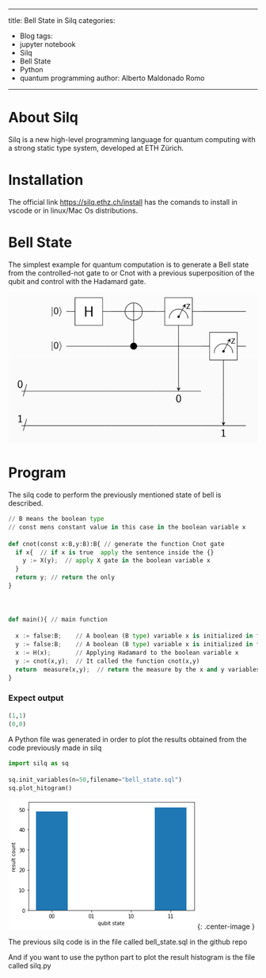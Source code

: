 ----
title: Bell State in Silq
categories:
  - Blog
tags:
  - jupyter notebook
  - Silq
  - Bell State
  - Python
  - quantum programming
author: Alberto Maldonado Romo
---

# About Silq

Silq is a new high-level programming language for quantum computing with a strong static type system, developed at ETH Zürich.

# Installation
The official link https://silq.ethz.ch/install has the comands to install in vscode or in linux/Mac Os distributions.

# Bell State

The simplest example for quantum computation is to generate a Bell state from the controlled-not gate to or Cnot with a previous superposition of the qubit and control with the Hadamard gate.

![bell_state.png](/assets/quantum_programs/bell_state/silq/Images/bell_state.png)

# Program

The silq code to perform the previously mentioned state of bell is described.

```python
// B means the boolean type 
// const mens constant value in this case in the boolean variable x

def cnot(const x:B,y:B):B{ // generate the function Cnot gate
  if x{  // if x is true  apply the sentence inside the {} 
    y := X(y);  // apply X gate in the boolean variable x
  }
  return y; // return the only 
}



def main(){ // main function

  x := false:B;    // A boolean (B type) variable x is initialized in false or zero state (|0>)
  y := false:B;    // A boolean (B type) variable x is initialized in false or zero state (|0>)
  x := H(x);       // Applying Hadamard to the boolean variable x
  y := cnot(x,y);  // It called the function cnot(x,y)
  return  measure(x,y);  // return the measure by the x and y variables or qubits.
}

```

### Expect output

```python
(1,1)
(0,0)
```

A Python file was generated in order to plot the results obtained from the code previously made in silq

```python
import silq as sq

sq.init_variables(n=50,filename="bell_state.sql")
sq.plot_hitogram()

```

![png](/assets/quantum_programs/bell_state/cirq/Bell_state_cirq_files/Bell_state_cirq/Bell_state_cirq_5_0.png){: .center-image }

The previous silq code is in the file called bell_state.sql in the github repo

And if you want to use the python part to plot the result histogram is the file called silq.py
